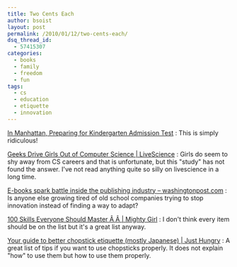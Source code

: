 ```yaml
---
title: Two Cents Each
author: bsoist
layout: post
permalink: /2010/01/12/two-cents-each/
dsq_thread_id:
  - 57415307
categories:
  - books
  - family
  - freedom
  - fun
tags:
  - cs
  - education
  - etiquette
  - innovation
---
```

[In Manhattan, Preparing for Kindergarten Admission Test][1]
:   This is simply ridiculous!

[Geeks Drive Girls Out of Computer Science | LiveScience][2]
:   Girls do seem to shy away from CS careers and that is unfortunate, but this "study" has not found the answer. I've not read anything quite so silly on livescience in a long time.

[E-books spark battle inside the publishing industry &#8211; washingtonpost.com][3]
:   Is anyone else growing tired of old school companies trying to stop innovation instead of finding a way to adapt?

[100 Skills Everyone Should Master Â Â | Mighty Girl][4]
:   I don't think every item should be on the list but it's a great list anyway.

[Your guide to better chopstick etiquette (mostly Japanese) | Just Hungry][5]
:   A great list of tips if you want to use chopsticks properly. It does not explain "how" to use them but how to use them properly.

 [1]: http://www.nytimes.com/2009/11/21/nyregion/21testprep.html?_r=1&scp=1&sq=admission%20test&st=cse
 [2]: http://www.livescience.com/culture/091215-computer-science-girls.html?utm_source=feedburner&utm_medium=feed&utm_campaign=Feed%3A+Livesciencecom+%28LiveScience.com+Science+Headline+Feed%29
 [3]: http://www.washingtonpost.com/wp-dyn/content/article/2009/12/24/AR2009122403326.html
 [4]: http://mightygirl.com/2009/12/30/100-skills-everyone-should-master/
 [5]: http://www.justhungry.com/your-guide-better-chopstick-etiquette-mostly-japanese
